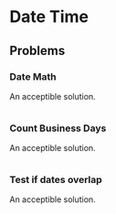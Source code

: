 # Date Time

## Problems

### Date Math

An acceptible solution.

```c#
```

### Count Business Days

An acceptible solution.

```c#
```

### Test if dates overlap

An acceptible solution.

```c#
```